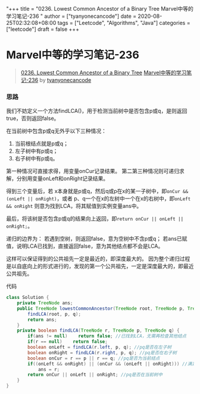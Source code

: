 "+++
title = "0236. Lowest Common Ancestor of a Binary Tree Marvel中等的学习笔记-236 "
author = ["tyanyonecancode"]
date = 2020-08-25T02:32:08+08:00
tags = ["Leetcode", "Algorithms", "Java"]
categories = ["leetcode"]
draft = false
+++

# Marvel中等的学习笔记-236

> [0236. Lowest Common Ancestor of a Binary Tree](https://leetcode-cn.com/problems/lowest-common-ancestor-of-a-binary-tree/)
> [Marvel中等的学习笔记-236](https://leetcode-cn.com/problems/lowest-common-ancestor-of-a-binary-tree/solution/marvelzhong-deng-de-xue-xi-bi-ji-236-by-tyanyone-2/) by [tyanyonecancode](https://leetcode-cn.com/u/tyanyonecancode/)

### 思路
我们不妨定义一个方法findLCA()，用于检测当前树中是否包含p或q，是则返回true，否则返回false。

在当前树中包含p或q无外乎以下三种情况：
1. 当前根结点就是p或q；
2. 左子树中有p或q；
3. 右子树中有p或q。

第一种情况可直接求得，用变量onCur记录结果。
第二第三种情况则可递归求解，分别用变量onLeft和onRight记录结果。

得到三个变量后，若
x本身就是p或q，然后q或p在x的某一子树中，即`onCur && (onLeft || onRight)`，或者
p、q一个在x的左树中一个在x的右树中，即`onLeft && onRight`
则意为找到LCA，将其赋值到实例变量ans中。

最后，将该树是否包含p或q的结果向上返回，即`return onCur || onLeft || onRight;`。

递归的边界为：
若遇到空树，则返回false，意为空树中不含p或q；
若ans已赋值，说明LCA已找到，直接返回false，意为其他结点都不会是LCA。

这样可以保证得到的公共祖先一定是最近的，即深度最大的。
因为整个递归过程是以自底向上的形式进行的，发现的第一个公共祖先，一定是深度最大的，即最近公共祖先。

代码

```java
class Solution {
    private TreeNode ans;
    public TreeNode lowestCommonAncestor(TreeNode root, TreeNode p, TreeNode q) {
        findLCA(root, p, q);
        return ans;
    }
    private boolean findLCA(TreeNode r, TreeNode p, TreeNode q) {
        if(ans != null)    return false; //已找到LCA，无需再检查其他结点
        if(r == null)    return false;
        boolean onLeft = findLCA(r.left, p, q); //pq是否在左子树
        boolean onRight = findLCA(r.right, p, q); //pq是否在右子树
        boolean onCur = r == p || r == q; //pq是否为当前结点
        if((onLeft && onRight) || (onCur && (onLeft || onRight))) //满足最近公共祖先
            ans = r;
        return onCur || onLeft || onRight; //pq是否在当前树中
    }
}
```